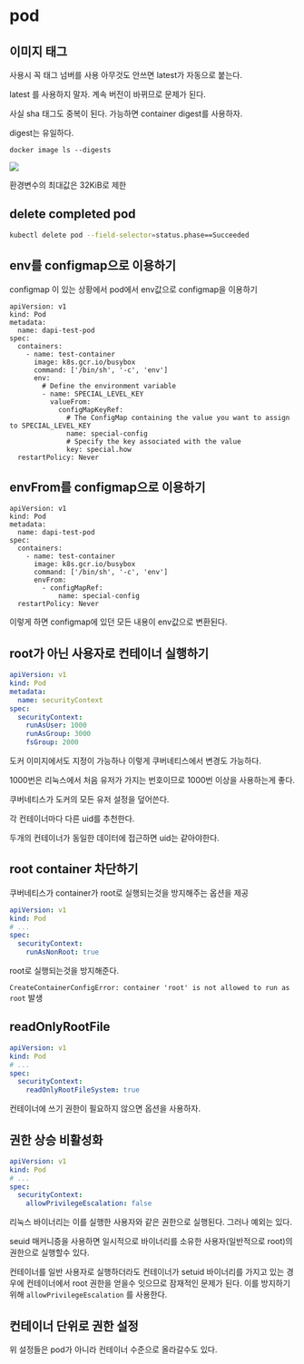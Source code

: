 # pod

## 이미지 태그

사용시 꼭 태그 넘버를 사용 아무것도 안쓰면 latest가 자동으로 붙는다.

latest 를 사용하지 말자. 계속 버전이 바뀌므로 문제가 된다.

사실 sha 태그도 중복이 된다. 가능하면 container digest를 사용하자.

digest는 유일하다.

`docker image ls --digests`

![](../.gitbook/assets/2021-10-08-08-03-01.png)

환경변수의 최대값은 32KiB로 제한

## delete completed pod

```bash
kubectl delete pod --field-selector=status.phase==Succeeded
```

## env를 configmap으로 이용하기

configmap 이 있는 상황에서 pod에서 env값으로 configmap을 이용하기

```text
apiVersion: v1
kind: Pod
metadata:
  name: dapi-test-pod
spec:
  containers:
    - name: test-container
      image: k8s.gcr.io/busybox
      command: ['/bin/sh', '-c', 'env']
      env:
        # Define the environment variable
        - name: SPECIAL_LEVEL_KEY
          valueFrom:
            configMapKeyRef:
              # The ConfigMap containing the value you want to assign to SPECIAL_LEVEL_KEY
              name: special-config
              # Specify the key associated with the value
              key: special.how
  restartPolicy: Never
```

## envFrom를 configmap으로 이용하기

```text
apiVersion: v1
kind: Pod
metadata:
  name: dapi-test-pod
spec:
  containers:
    - name: test-container
      image: k8s.gcr.io/busybox
      command: ['/bin/sh', '-c', 'env']
      envFrom:
        - configMapRef:
            name: special-config
  restartPolicy: Never
```

이렇게 하면 configmap에 있던 모든 내용이 env값으로 변환된다.

## root가 아닌 사용자로 컨테이너 실행하기

```yml
apiVersion: v1
kind: Pod
metadata:
  name: securityContext
spec:
  securityContext:
    runAsUser: 1000
    runAsGroup: 3000
    fsGroup: 2000
```

도커 이미지에서도 지정이 가능하나 이렇게 쿠버네티스에서 변경도 가능하다.

1000번은 리눅스에서 처음 유저가 가지는 번호이므로 1000번 이상을 사용하는게 좋다.

쿠버네티스가 도커의 모든 유저 설정을 덮어쓴다.

각 컨테이너마다 다른 uid를 추천한다.

두개의 컨테이너가 동일한 데이터에 접근하면 uid는 같아야한다.

## root container 차단하기

쿠버네티스가 container가 root로 실행되는것을 방지해주는 옵션을 제공

```yml
apiVersion: v1
kind: Pod
# ...
spec:
  securityContext:
    runAsNonRoot: true
```

root로 실행되는것을 방지해준다.

`CreateContainerConfigError: container 'root' is not allowed to run as root` 발생

## readOnlyRootFile

```yml
apiVersion: v1
kind: Pod
# ...
spec:
  securityContext:
    readOnlyRootFileSystem: true
```

컨테이너에 쓰기 권한이 필요하지 않으면 옵션을 사용하자.

## 권한 상승 비활성화

```yml
apiVersion: v1
kind: Pod
# ...
spec:
  securityContext:
    allowPrivilegeEscalation: false
```

리눅스 바이너리는 이를 실행한 사용자와 같은 권한으로 실행된다. 그러나 예외는 있다.

seuid 매커니증을 사용하면 일시적으로 바이너리를 소유한 사용자(일반적으로 root)의 권한으로 실행할수 있다.

컨테이너를 일반 사용자로 실행하더라도 컨테이너가 setuid 바이너리를 가지고 있는 경우에 컨테이너에서 root 권한을 얻을수 잇으므로 잠재적인 문제가 된다. 이를 방지하기위해 `allowPrivilegeEscalation` 를 사용한다.

## 컨테이너 단위로 권한 설정

위 설정들은 pod가 아니라 컨테이너 수준으로 올라갈수도 있다.
